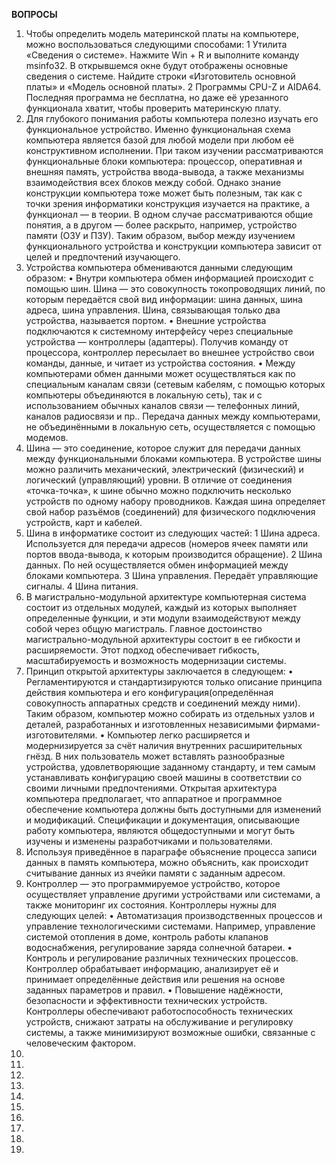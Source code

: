 **ВОПРОСЫ**

1) Чтобы определить модель материнской платы на компьютере, можно воспользоваться следующими способами:
 1 Утилита «Сведения о системе». Нажмите Win + R и выполните команду msinfo32. В открывшемся окне будут отображены основные сведения о системе. Найдите строки «Изготовитель основной платы» и «Модель основной платы».
 2 Программы CPU-Z и AIDA64. Последняя программа не бесплатна, но даже её урезанного функционала хватит, чтобы проверить материнскую плату.
2) Для глубокого понимания работы компьютера полезно изучать его функциональное устройство. 
Именно функциональная схема компьютера является базой для любой модели при любом её конструктивном исполнении. При таком изучении рассматриваются функциональные блоки компьютера: процессор, оперативная и внешняя память, устройства ввода-вывода, а также механизмы взаимодействия всех блоков между собой. 
Однако знание конструкции компьютера тоже может быть полезным, так как с точки зрения информатики конструкция изучается на практике, а функционал — в теории. В одном случае рассматриваются общие понятия, а в другом — более раскрыто, например, устройство памяти (ОЗУ и ПЗУ). 
Таким образом, выбор между изучением функционального устройства и конструкции компьютера зависит от целей и предпочтений изучающего.
3) Устройства компьютера обмениваются данными следующим образом:
 • Внутри компьютера обмен информацией происходит с помощью шин. Шина — это совокупность токопроводящих линий, по которым передаётся свой вид информации: шина данных, шина адреса, шина управления. Шина, связывающая только два устройства, называется портом. 
 • Внешние устройства подключаются к системному интерфейсу через специальные устройства — контроллеры (адаптеры). Получив команду от процессора, контроллер пересылает во внешнее устройство свои команды, данные, и читает из устройства состояния. 
 • Между компьютерами обмен данными может осуществляться как по специальным каналам связи (сетевым кабелям, с помощью которых компьютеры объединяются в локальную сеть), так и с использованием обычных каналов связи — телефонных линий, каналов радиосвязи и пр.. Передача данных между компьютерами, не объединёнными в локальную сеть, осуществляется с помощью модемов. 
4) Шина — это соединение, которое служит для передачи данных между функциональными блоками компьютера.
В устройстве шины можно различить механический, электрический (физический) и логический (управляющий) уровни.
В отличие от соединения «точка-точка», к шине обычно можно подключить несколько устройств по одному набору проводников.
Каждая шина определяет свой набор разъёмов (соединений) для физического подключения устройств, карт и кабелей.
5) Шина в информатике состоит из следующих частей: 
 1 Шина адреса. Используется для передачи адресов (номеров ячеек памяти или портов ввода-вывода, к которым производится обращение). 
 2 Шина данных. По ней осуществляется обмен информацией между блоками компьютера. 
 3 Шина управления. Передаёт управляющие сигналы. 
 4 Шина питания. 
6) В магистрально-модульной архитектуре компьютерная система состоит из отдельных модулей, каждый из которых выполняет определенные функции, и эти модули взаимодействуют между собой через общую магистраль.
Главное достоинство магистрально-модульной архитектуры состоит в ее гибкости и расширяемости. Этот подход обеспечивает гибкость, масштабируемость и возможность модернизации системы.
7) Принцип открытой архитектуры заключается в следующем:
 • Регламентируются и стандартизируются только описание принципа действия компьютера и его конфигурация(определённая совокупность аппаратных средств и соединений между ними). Таким образом, компьютер можно собирать из отдельных узлов и деталей, разработанных и изготовленных независимыми фирмами-изготовителями. 
 • Компьютер легко расширяется и модернизируется за счёт наличия внутренних расширительных гнёзд. В них пользователь может вставлять разнообразные устройства, удовлетворяющие заданному стандарту, и тем самым устанавливать конфигурацию своей машины в соответствии со своими личными предпочтениями. 
Открытая архитектура компьютера предполагает, что аппаратное и программное обеспечение компьютера должны быть доступными для изменений и модификаций. Спецификации и документация, описывающие работу компьютера, являются общедоступными и могут быть изучены и изменены разработчиками и пользователями. 
8) Используя приведённое в параграфе объяснение процесса записи данных в память компьютера, можно объяснить, как происходит считывание данных из ячейки памяти с заданным адресом. 
9) Контроллер — это программируемое устройство, которое осуществляет управление другими устройствами или системами, а также мониторинг их состояния. 
Контроллеры нужны для следующих целей:
 • Автоматизация производственных процессов и управление технологическими системами. Например, управление системой отопления в доме, контроль работы клапанов водоснабжения, регулирование заряда солнечной батареи. 
 • Контроль и регулирование различных технических процессов. Контроллер обрабатывает информацию, анализирует её и принимает определённые действия или решения на основе заданных параметров и правил. 
 • Повышение надёжности, безопасности и эффективности технических устройств. Контроллеры обеспечивают работоспособность технических устройств, снижают затраты на обслуживание и регулировку системы, а также минимизируют возможные ошибки, связанные с человеческим фактором. 
 10) 
 11) 
 12) 
 13) 
 14) 
 15) 
 16) 
 17) 
 18) 
 19) 